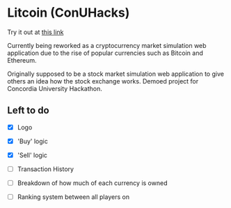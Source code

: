 # Litcoin (ConUHacks)

Try it out at [this link](https://litcoin.herokuapp.com)

Currently being reworked as a cryptocurrency market simulation web application due to the rise of popular currencies such as Bitcoin and Ethereum. 

Originally supposed to be a stock market simulation web application to give others an idea how the stock exchange works.
Demoed project for Concordia University Hackathon.

## Left to do

- [x] Logo
- [x] 'Buy' logic
- [x] 'Sell' logic
- [ ] Transaction History
- [ ] Breakdown of how much of each currency is owned
- [ ] Ranking system between all players on



